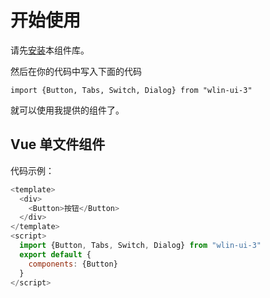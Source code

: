 # 开始使用
请先[安装](#/doc/install)本组件库。

然后在你的代码中写入下面的代码

```
import {Button, Tabs, Switch, Dialog} from "wlin-ui-3"
```

就可以使用我提供的组件了。

## Vue 单文件组件

代码示例：

```javascript
<template>
  <div>
    <Button>按钮</Button>
  </div>
</template>
<script>
  import {Button, Tabs, Switch, Dialog} from "wlin-ui-3"
  export default {
    components: {Button}
  }
</script>
```